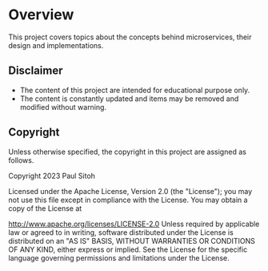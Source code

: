# Overview

This project covers topics about the concepts behind microservices, their design and implementations.

## Disclaimer

* The content of this project are intended for educational purpose only.
* The content is constantly updated and items may be removed and modified without warning.

## Copyright

Unless otherwise specified, the copyright in this project are assigned as follows.

Copyright 2023 Paul Sitoh

Licensed under the Apache License, Version 2.0 (the "License"); you may not use this file except in compliance with the License. You may obtain a copy of the License at

http://www.apache.org/licenses/LICENSE-2.0
Unless required by applicable law or agreed to in writing, software distributed under the License is distributed on an "AS IS" BASIS, WITHOUT WARRANTIES OR CONDITIONS OF ANY KIND, either express or implied. See the License for the specific language governing permissions and limitations under the License.